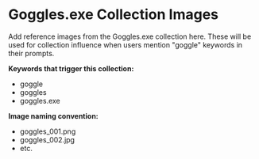 # Goggles.exe Collection Images

Add reference images from the Goggles.exe collection here. These will be used for collection influence when users mention "goggle" keywords in their prompts.

**Keywords that trigger this collection:**
- goggle
- goggles
- goggles.exe

**Image naming convention:**
- goggles_001.png
- goggles_002.jpg
- etc.